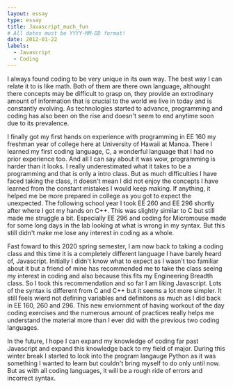```yaml
---
layout: essay
type: essay
title: Javascript_much_fun
# All dates must be YYYY-MM-DD format!
date: 2012-01-22
labels:
  - Javascript
  - Coding
---
```


I always found coding to be very unique in its own way. The best way I can relate it to is like math. Both of them are there own language,
althought there concepts may be difficult to grasp on, they provide an extrodinary amount of information that is crucial to the world we
live in today and is constantly evolving. As technologies started to advance, programming and coding has also been on the rise and doesn't
seem to end anytime soon due to its prevalence. 

I finally got my first hands on experience with programming in EE 160 my freshman year of college here at University of Hawaii at Manoa.
There I learned my first coding language, C, a wonderful language that I had no prior experience too. And all I can say about it was wow,
programming is harder than it looks. I really underestimated what it takes to be a programming and that is only a intro class. But as much
difficulties I have faced taking the class, it doesn't mean I did not enjoy the concepts I have learned from the constant mistakes I would 
keep making. If anything, it helped me be more prepared in college as you got to expect the unexpected. The following school year I took 
EE 260 and EE 296 shortly after where I got my hands on C++. This was slightly similar to C but still made me struggle a bit. Especially 
EE 296 and coding for Micromouse made for some long days in the lab looking at what is wrong in my syntax. But this still didn't make me 
lose any interest in coding as a whole.

Fast foward to this 2020 spring semester, I am now back to taking a coding class and this time it is a completely different language I have
barely heard of, Javascript. Initially I didn't know what to expect as I wasn't too familiar about it but a friend of mine has recommended 
me to take the class seeing my interest in coding and also because this fits my Engineering Breadth class. So I took this recommendation and 
so far I am liking Javascript. Lots of the syntax is different from C and C++ but it seems a lot more simpler. It still feels wierd not defining
variables and definitons as much as I did back in EE 160, 260 and 296. This new enviornment of having workout of the day coding exercises and
the numerous amount of practices really helps me understand the material more than I ever did with the previous two coding languages. 

In the future, I hope I can expand my knowledge of coding far past Javascript and expand this knowledge back to my field of major. During 
this winter break I started to look into the program langauge Python as it was something I wanted to learn but couldn't bring myself to do 
only until now. But as with all coding languages, it will be a rough ride of errors and incorrect syntax.


